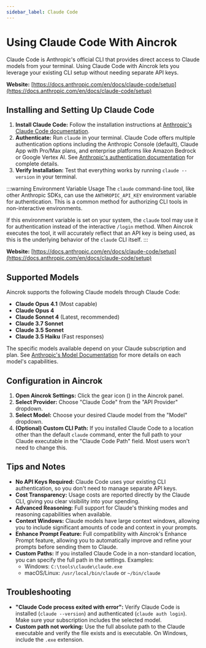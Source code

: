 ```yaml
---
sidebar_label: Claude Code
---
```


# Using Claude Code With Aincrok

Claude Code is Anthropic's official CLI that provides direct access to Claude models from your terminal. Using Claude Code with Aincrok lets you leverage your existing CLI setup without needing separate API keys.

**Website:** [https://docs.anthropic.com/en/docs/claude-code/setup](https://docs.anthropic.com/en/docs/claude-code/setup)

## Installing and Setting Up Claude Code

1. **Install Claude Code:** Follow the installation instructions at [Anthropic's Claude Code documentation](https://docs.anthropic.com/en/docs/claude-code/setup).
2. **Authenticate:** Run `claude` in your terminal. Claude Code offers multiple authentication options including the Anthropic Console (default), Claude App with Pro/Max plans, and enterprise platforms like Amazon Bedrock or Google Vertex AI. See [Anthropic's authentication documentation](https://docs.anthropic.com/en/docs/claude-code/setup) for complete details.
3. **Verify Installation:** Test that everything works by running `claude --version` in your terminal.

:::warning Environment Variable Usage
The `claude` command-line tool, like other Anthropic SDKs, can use the `ANTHROPIC_API_KEY` environment variable for authentication. This is a common method for authorizing CLI tools in non-interactive environments.

If this environment variable is set on your system, the `claude` tool may use it for authentication instead of the interactive `/login` method. When Aincrok executes the tool, it will accurately reflect that an API key is being used, as this is the underlying behavior of the `claude` CLI itself.
:::

**Website:** [https://docs.anthropic.com/en/docs/claude-code/setup](https://docs.anthropic.com/en/docs/claude-code/setup)

## Supported Models

Aincrok supports the following Claude models through Claude Code:

- **Claude Opus 4.1** (Most capable)
- **Claude Opus 4**
- **Claude Sonnet 4** (Latest, recommended)
- **Claude 3.7 Sonnet**
- **Claude 3.5 Sonnet**
- **Claude 3.5 Haiku** (Fast responses)

The specific models available depend on your Claude subscription and plan. See [Anthropic's Model Documentation](https://docs.anthropic.com/en/docs/about-claude/models) for more details on each model's capabilities.

## Configuration in Aincrok

1. **Open Aincrok Settings:** Click the gear icon (<Codicon name="gear" />) in the Aincrok panel.
2. **Select Provider:** Choose "Claude Code" from the "API Provider" dropdown.
3. **Select Model:** Choose your desired Claude model from the "Model" dropdown.
4. **(Optional) Custom CLI Path:** If you installed Claude Code to a location other than the default `claude` command, enter the full path to your Claude executable in the "Claude Code Path" field. Most users won't need to change this.

## Tips and Notes

- **No API Keys Required:** Claude Code uses your existing CLI authentication, so you don't need to manage separate API keys.
- **Cost Transparency:** Usage costs are reported directly by the Claude CLI, giving you clear visibility into your spending.
- **Advanced Reasoning:** Full support for Claude's thinking modes and reasoning capabilities when available.
- **Context Windows:** Claude models have large context windows, allowing you to include significant amounts of code and context in your prompts.
- **Enhance Prompt Feature:** Full compatibility with Aincrok's Enhance Prompt feature, allowing you to automatically improve and refine your prompts before sending them to Claude.
- **Custom Paths:** If you installed Claude Code in a non-standard location, you can specify the full path in the settings. Examples:
    - Windows: `C:\tools\claude\claude.exe`
    - macOS/Linux: `/usr/local/bin/claude` or `~/bin/claude`

## Troubleshooting

- **"Claude Code process exited with error":** Verify Claude Code is installed (`claude --version`) and authenticated (`claude auth login`). Make sure your subscription includes the selected model.
- **Custom path not working:** Use the full absolute path to the Claude executable and verify the file exists and is executable. On Windows, include the `.exe` extension.
